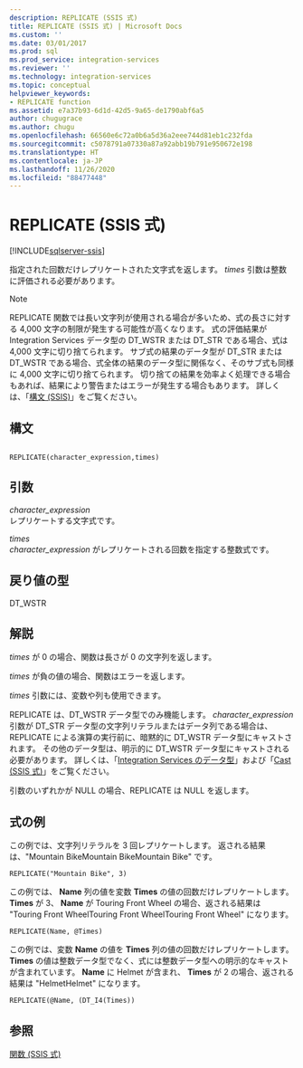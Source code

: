 ```yaml
---
description: REPLICATE (SSIS 式)
title: REPLICATE (SSIS 式) | Microsoft Docs
ms.custom: ''
ms.date: 03/01/2017
ms.prod: sql
ms.prod_service: integration-services
ms.reviewer: ''
ms.technology: integration-services
ms.topic: conceptual
helpviewer_keywords:
- REPLICATE function
ms.assetid: e7a37b93-6d1d-42d5-9a65-de1790abf6a5
author: chugugrace
ms.author: chugu
ms.openlocfilehash: 66560e6c72a0b6a5d36a2eee744d81eb1c232fda
ms.sourcegitcommit: c5078791a07330a87a92abb19b791e950672e198
ms.translationtype: HT
ms.contentlocale: ja-JP
ms.lasthandoff: 11/26/2020
ms.locfileid: "88477448"
---
```

# <a name="replicate-ssis-expression"></a>REPLICATE (SSIS 式)

[!INCLUDE[sqlserver-ssis](../../includes/applies-to-version/sqlserver-ssis.md)]


  指定された回数だけレプリケートされた文字式を返します。 *times* 引数は整数に評価される必要があります。  
  
> [!NOTE]  
>  REPLICATE 関数では長い文字列が使用される場合が多いため、式の長さに対する 4,000 文字の制限が発生する可能性が高くなります。 式の評価結果が Integration Services データ型の DT_WSTR または DT_STR である場合、式は 4,000 文字に切り捨てられます。 サブ式の結果のデータ型が DT_STR または DT_WSTR である場合、式全体の結果のデータ型に関係なく、そのサブ式も同様に 4,000 文字に切り捨てられます。 切り捨ての結果を効率よく処理できる場合もあれば、結果により警告またはエラーが発生する場合もあります。 詳しくは、「[構文 &#40;SSIS&#41;](../../integration-services/expressions/syntax-ssis.md)」をご覧ください。  
  
## <a name="syntax"></a>構文  
  
```  
  
REPLICATE(character_expression,times)  
```  
  
## <a name="arguments"></a>引数  
 *character_expression*  
 レプリケートする文字式です。  
  
 *times*  
 *character_expression* がレプリケートされる回数を指定する整数式です。  
  
## <a name="result-types"></a>戻り値の型  
 DT_WSTR  
  
## <a name="remarks"></a>解説  
 *times* が 0 の場合、関数は長さが 0 の文字列を返します。  
  
 *times* が負の値の場合、関数はエラーを返します。  
  
 *times* 引数には、変数や列も使用できます。  
  
 REPLICATE は、DT_WSTR データ型でのみ機能します。 *character_expression* 引数が DT_STR データ型の文字列リテラルまたはデータ列である場合は、REPLICATE による演算の実行前に、暗黙的に DT_WSTR データ型にキャストされます。 その他のデータ型は、明示的に DT_WSTR データ型にキャストされる必要があります。 詳しくは、「[Integration Services のデータ型](../../integration-services/data-flow/integration-services-data-types.md)」および「[Cast &#40;SSIS 式&#41;](../../integration-services/expressions/cast-ssis-expression.md)」をご覧ください。  
  
 引数のいずれかが NULL の場合、REPLICATE は NULL を返します。  
  
## <a name="expression-examples"></a>式の例  
 この例では、文字列リテラルを 3 回レプリケートします。 返される結果は、"Mountain BikeMountain BikeMountain Bike" です。  
  
```  
REPLICATE("Mountain Bike", 3)  
```  
  
 この例では、 **Name** 列の値を変数 **Times** の値の回数だけレプリケートします。 **Times** が 3、 **Name** が Touring Front Wheel の場合、返される結果は "Touring Front WheelTouring Front WheelTouring Front Wheel" になります。  
  
```  
REPLICATE(Name, @Times)  
```  
  
 この例では、変数 **Name** の値を **Times** 列の値の回数だけレプリケートします。 **Times** の値は整数データ型でなく、式には整数データ型への明示的なキャストが含まれています。 **Name** に Helmet が含まれ、 **Times** が 2 の場合、返される結果は "HelmetHelmet" になります。  
  
```  
REPLICATE(@Name, (DT_I4(Times))  
```  
  
## <a name="see-also"></a>参照  
 [関数 (SSIS 式)](../../integration-services/expressions/functions-ssis-expression.md)  
  
  
